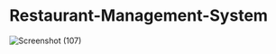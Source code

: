 # Restaurant-Management-System

![Screenshot (107)](https://github.com/Festus1914/Restaurant-Management-System/assets/116477588/8c759828-3c6c-4fd1-9274-4c2aaa2cb030)
